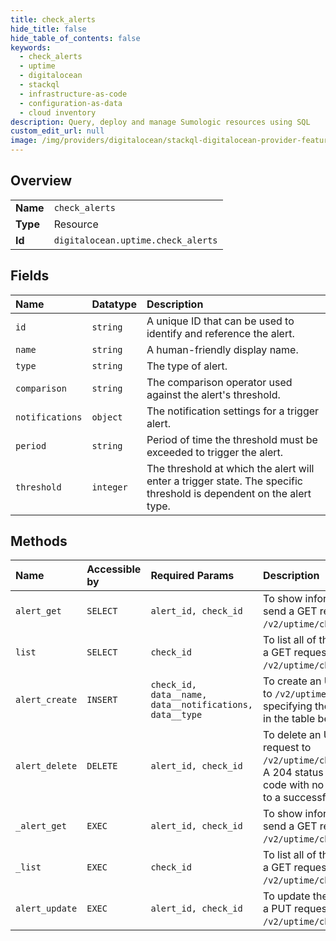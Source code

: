 ```yaml
---
title: check_alerts
hide_title: false
hide_table_of_contents: false
keywords:
  - check_alerts
  - uptime
  - digitalocean    
  - stackql
  - infrastructure-as-code
  - configuration-as-data
  - cloud inventory
description: Query, deploy and manage Sumologic resources using SQL
custom_edit_url: null
image: /img/providers/digitalocean/stackql-digitalocean-provider-featured-image.png
---
```

  
    

## Overview
<table><tbody>
<tr><td><b>Name</b></td><td><code>check_alerts</code></td></tr>
<tr><td><b>Type</b></td><td>Resource</td></tr>
<tr><td><b>Id</b></td><td><code>digitalocean.uptime.check_alerts</code></td></tr>
</tbody></table>

## Fields
| Name | Datatype | Description |
|:-----|:---------|:------------|
| `id` | `string` | A unique ID that can be used to identify and reference the alert. |
| `name` | `string` | A human-friendly display name. |
| `type` | `string` | The type of alert. |
| `comparison` | `string` | The comparison operator used against the alert's threshold. |
| `notifications` | `object` | The notification settings for a trigger alert. |
| `period` | `string` | Period of time the threshold must be exceeded to trigger the alert. |
| `threshold` | `integer` | The threshold at which the alert will enter a trigger state. The specific threshold is dependent on the alert type. |
## Methods
| Name | Accessible by | Required Params | Description |
|:-----|:--------------|:----------------|:------------|
| `alert_get` | `SELECT` | `alert_id, check_id` | To show information about an existing alert, send a GET request to `/v2/uptime/checks/$CHECK_ID/alerts/$ALERT_ID`. |
| `list` | `SELECT` | `check_id` | To list all of the alerts for an Uptime check, send a GET request to `/v2/uptime/checks/$CHECK_ID/alerts`. |
| `alert_create` | `INSERT` | `check_id, data__name, data__notifications, data__type` | To create an Uptime alert, send a POST request to `/v2/uptime/checks/$CHECK_ID/alerts` specifying the attributes<br />in the table below in the JSON body.<br /> |
| `alert_delete` | `DELETE` | `alert_id, check_id` | To delete an Uptime alert, send a DELETE request to `/v2/uptime/checks/$CHECK_ID/alerts/$ALERT_ID`. A 204 status<br />code with no body will be returned in response to a successful request.<br /> |
| `_alert_get` | `EXEC` | `alert_id, check_id` | To show information about an existing alert, send a GET request to `/v2/uptime/checks/$CHECK_ID/alerts/$ALERT_ID`. |
| `_list` | `EXEC` | `check_id` | To list all of the alerts for an Uptime check, send a GET request to `/v2/uptime/checks/$CHECK_ID/alerts`. |
| `alert_update` | `EXEC` | `alert_id, check_id` | To update the settings of an Uptime alert, send a PUT request to `/v2/uptime/checks/$CHECK_ID/alerts/$ALERT_ID`.<br /> |

